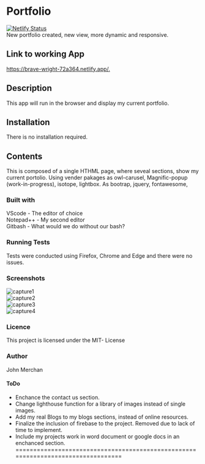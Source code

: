 # Portfolio

[![Netlify Status](https://api.netlify.com/api/v1/badges/8427db9e-05ee-423c-ac18-30fe8ccbd624/deploy-status)](https://app.netlify.com/sites/brave-wright-72a364/deploys)  
New portfolio created, new view, more dynamic and responsive.

## Link to working App

<https://brave-wright-72a364.netlify.app/.>

## Description

This app will run in the browser and display my current portfolio.

## Installation

There is no installation required.

## Contents

This is composed of a single HTHML page, where seveal sections, show my current portolio. 
Using vender pakages as owl-carusel, Magnific-popup (work-in-progress), isotope, lightbox.
As bootrap, jquery, fontawesome,

### Built with

VScode - The editor of choice  
Notepad++ - My second editor  
Gitbash - What would we do without our bash?  

### Running Tests

Tests were conducted using Firefox, Chrome and Edge and there were no issues.

### Screenshots

![capture1](https://user-images.githubusercontent.com/54227198/79071988-fb326c80-7d21-11ea-86d2-ba50ac6d57f9.JPG)<br>
![capture2](https://user-images.githubusercontent.com/54227198/79071992-fc639980-7d21-11ea-9b58-7ef40ea6bf97.JPG)<br>
![capture3](https://user-images.githubusercontent.com/54227198/79071993-fcfc3000-7d21-11ea-8293-462454fc7596.JPG)<br>
![capture4](https://user-images.githubusercontent.com/54227198/79071994-fd94c680-7d21-11ea-93fe-1ab98087be7f.JPG)<br>

### Licence

This project is licensed under the MIT- License

### Author

John Merchan

#### ToDo

* Enchance the contact us section.
* Change lighthouse function for a library of images instead of single images.
* Add my real Blogs to my blogs sections, instead of online resources.
* Finalize the inclusion of firebase to the project. Removed due to lack of time to implement.
* Include my projects work in word document or google docs in an enchanced section.
=================================================================================
